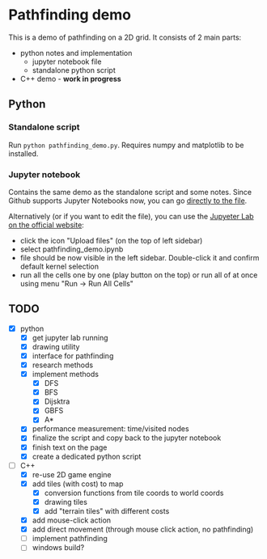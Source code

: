 # Pathfinding demo

This is a demo of pathfinding on a 2D grid. It consists of 2 main parts:

* python notes and implementation
    * jupyter notebook file
    * standalone python script
* C++ demo - **work in progress**

## Python

### Standalone script

Run `python pathfinding_demo.py`. Requires numpy and matplotlib to be installed.

### Jupyter notebook

Contains the same demo as the standalone script and some notes. Since Github supports Jupyter Notebooks now, you can go [directly to the file](./python/pathfinding_demo.ipynb).

Alternatively (or if you want to edit the file), you can use the [Jupyeter Lab on the official website](https://jupyter.org/try-jupyter/lab/):

* click the icon "Upload files" (on the top of left sidebar)
* select pathfinding_demo.ipynb
* file should be now visible in the left sidebar. Double-click it and confirm default kernel selection
* run all the cells one by one (play button on the top) or run all of at once using menu "Run -> Run All Cells"

## TODO

- [x] python
    - [x] get jupyter lab running
    - [x] drawing utility
    - [x] interface for pathfinding
    - [x] research methods
    - [x] implement methods
        - [x] DFS
        - [x] BFS
        - [x] Dijsktra
        - [x] GBFS
        - [x] A*
    - [x] performance measurement: time/visited nodes
    - [x] finalize the script and copy back to the jupyter notebook
    - [x] finish text on the page
    - [x] create a dedicated python script
- [ ] C++
    - [x] re-use 2D game engine
    - [x] add tiles (with cost) to map
        - [x] conversion functions from tile coords to world coords
        - [x] drawing tiles
        - [x] add "terrain tiles" with different costs
    - [x] add mouse-click action
    - [x] add direct movement (through mouse click action, no pathfinding)
    - [ ] implement pathfinding
    - [ ] windows build?
